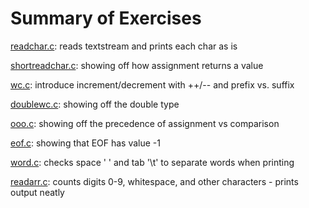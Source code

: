 # Summary of Exercises

[readchar.c](readchar.c): reads textstream and prints each char as is

[shortreadchar.c](shortreadchar.c): showing off how assignment returns a value

[wc.c](wc.c): introduce increment/decrement with ++/-- and prefix vs. suffix

[doublewc.c](doublewc.c): showing off the double type

[ooo.c](ooo.c): showing off the precedence of assignment vs comparison

[eof.c](eof.c): showing that EOF has value -1

[word.c](word.c): checks space ' ' and tab '\t' to separate words when printing

[readarr.c](readarr.c): counts digits 0-9, whitespace, and other characters - prints output neatly

